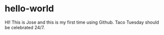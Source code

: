 # hello-world

HI!
This is Jose and this is my first time using Github.  Taco Tuesday should be celebrated 24/7.
